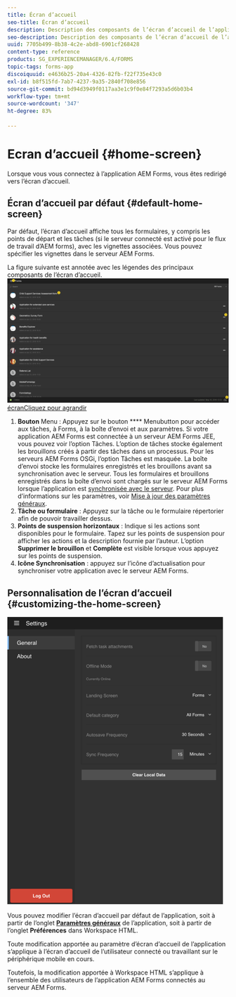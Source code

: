 ```yaml
---
title: Écran d’accueil
seo-title: Écran d’accueil
description: Description des composants de l’écran d’accueil de l’application AEM Forms.
seo-description: Description des composants de l’écran d’accueil de l’application AEM Forms
uuid: 7705b499-8b38-4c2e-abd8-6901cf268428
content-type: reference
products: SG_EXPERIENCEMANAGER/6.4/FORMS
topic-tags: forms-app
discoiquuid: e4636b25-20a4-4326-82fb-f22f735e43c0
exl-id: b8f515fd-7ab7-4237-9a35-2840f708e856
source-git-commit: bd94d3949f0117aa3e1c9f0e84f7293a5d6b03b4
workflow-type: tm+mt
source-wordcount: '347'
ht-degree: 83%

---
```


# Ecran d’accueil {#home-screen}

Lorsque vous vous connectez à l’application AEM Forms, vous êtes redirigé vers l’écran d’accueil.

## Écran d’accueil par défaut  {#default-home-screen}

Par défaut, l’écran d’accueil affiche tous les formulaires, y compris les points de départ et les tâches (si le serveur connecté est activé pour le flux de travail d’AEM forms), avec les vignettes associées. Vous pouvez spécifier les vignettes dans le serveur AEM Forms.

La figure suivante est annotée avec les légendes des principaux composants de l’écran d’accueil.
![Accueil de l’application Forms ](assets/home-screen-1.png)
[écranCliquez pour agrandir](assets/home-screen-1-1.png)

1. **Bouton** Menu : Appuyez sur le bouton  **** Menubutton pour accéder aux tâches, à Forms, à la boîte d’envoi et aux paramètres. Si votre application AEM Forms est connectée à un serveur AEM Forms JEE, vous pouvez voir l’option Tâches. L’option de tâches stocke également les brouillons créés à partir des tâches dans un processus. Pour les serveurs AEM Forms OSGi, l’option Tâches est masquée. La boîte d’envoi stocke les formulaires enregistrés et les brouillons avant sa synchronisation avec le serveur. Tous les formulaires et brouillons enregistrés dans la boîte d’envoi sont chargés sur le serveur AEM Forms lorsque l’application est [synchronisée avec le serveur](/help/forms/using/sync-app.md). Pour plus d’informations sur les paramètres, voir [Mise à jour des paramètres généraux](/help/forms/using/update-general-settings.md).
1. **Tâche ou formulaire** : Appuyez sur la tâche ou le formulaire répertorier afin de pouvoir travailler dessus.
1. **Points de suspension horizontaux** : Indique si les actions sont disponibles pour le formulaire. Tapez sur les points de suspension pour afficher les actions et la description fournie par l’auteur. L’option **Supprimer le brouillon** et **Complète** est visible lorsque vous appuyez sur les points de suspension.
1. **Icône Synchronisation** : appuyez sur l’icône d’actualisation pour synchroniser votre application avec le serveur AEM Forms.

## Personnalisation de l’écran d’accueil  {#customizing-the-home-screen}

![Paramètres généraux](assets/gen-settings.png)

Vous pouvez modifier l’écran d’accueil par défaut de l’application, soit à partir de l’onglet **[Paramètres généraux](/help/forms/using/update-general-settings.md)** de l’application, soit à partir de l’onglet **Préférences** dans Workspace HTML.

Toute modification apportée au paramètre d’écran d’accueil de l’application s’applique à l’écran d’accueil de l’utilisateur connecté ou travaillant sur le périphérique mobile en cours.

Toutefois, la modification apportée à Workspace HTML s’applique à l’ensemble des utilisateurs de l’application AEM Forms connectés au serveur AEM Forms.
